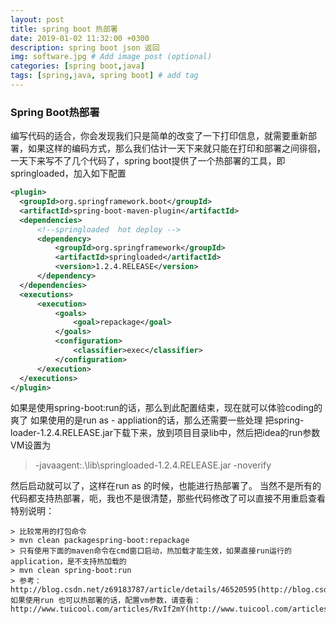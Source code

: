 ```yaml
---
layout: post
title: spring boot 热部署
date: 2019-01-02 11:32:00 +0300
description: spring boot json 返回
img: software.jpg # Add image post (optional)
categories: [spring boot,java]
tags: [spring,java, spring boot] # add tag
---
```

### Spring Boot热部署
  编写代码的适合，你会发现我们只是简单的改变了一下打印信息，就需要重新部署，如果这样的编码方式，那么我们估计一天下来就只能在打印和部署之间徘徊，一天下来写不了几个代码了，spring boot提供了一个热部署的工具，即springloaded，加入如下配置
  ```xml
  <plugin>
	<groupId>org.springframework.boot</groupId>
	<artifactId>spring-boot-maven-plugin</artifactId>
	<dependencies>
		<!--springloaded  hot deploy --> 
		<dependency> 
			<groupId>org.springframework</groupId> 
			<artifactId>springloaded</artifactId> 
			<version>1.2.4.RELEASE</version>
		</dependency> 
    </dependencies> 
    <executions> 
        <execution> 
            <goals> 
                <goal>repackage</goal> 
            </goals> 
            <configuration> 
                <classifier>exec</classifier> 
            </configuration> 
        </execution> 
    </executions>
  </plugin>
  ```
如果是使用spring-boot:run的话，那么到此配置结束，现在就可以体验coding的爽了
如果使用的是run as - appliation的话，那么还需要一些处理
把spring-loader-1.2.4.RELEASE.jar下载下来，放到项目目录lib中，然后把idea的run参数VM设置为
> -javaagent:.\lib\springloaded-1.2.4.RELEASE.jar -noverify

然后启动就可以了，这样在run as 的时候，也能进行热部署了。
当然不是所有的代码都支持热部署，呃，我也不是很清楚，那些代码修改了可以直接不用重启查看
特别说明：

	> 比较常用的打包命令	
	> mvn clean packagespring-boot:repackage 
	> 只有使用下面的maven命令在cmd窗口启动，热加载才能生效，如果直接run运行的application，是不支持热加载的
	> mvn clean spring-boot:run 
	> 参考：http://blog.csdn.net/z69183787/article/details/46520595(http://blog.csdn.net/z69183787/article/details/46520595)
	如果使用run 也可以热部署的话，配置vm参数，请查看：http://www.tuicool.com/articles/RvIf2mY(http://www.tuicool.com/articles/RvIf2mY)
